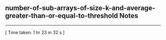 <h2>number-of-sub-arrays-of-size-k-and-average-greater-than-or-equal-to-threshold Notes</h2><hr>[ Time taken: 1 hr 23 m 32 s ]
